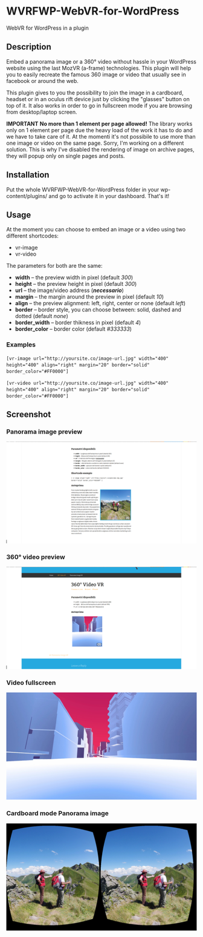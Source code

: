# WVRFWP-WebVR-for-WordPress
WebVR for WordPress in a plugin

## Description
Embed a panorama image or a 360° video without hassle in your WordPress website using the last MozVR (a-frame) technologies. This plugin will help you to easily recreate the famous 360 image or video that usually see in facebook or around the web.

This plugin gives to you the possibility to join the image in a cardboard, headset or in an oculus rift device just by clicking the "glasses" button on top of it. It also works in order to go in fullscreen mode if you are browsing from desktop/laptop screen.

**IMPORTANT**
**No more than 1 element per page allowed!**
The library works only on 1 element per page due the heavy load of the work it has to do and we have to take care of it. At the momenti it's not possibile to use more than one image or video on the same page. Sorry, I'm working on a different solution. This is why I've disabled the rendering of image on archive pages, they will popup only on single pages and posts.

## Installation
Put the whole WVRFWP-WebVR-for-WordPress folder in your wp-content/plugins/ and go to activate it in your dashboard. That's it!

## Usage
At the moment you can choose to embed an image or a video using two different shortcodes:

- vr-image
- vr-video

The parameters for both are the same:


- **width** – the preview width in pixel (default *300*)
- **height** – the preview height in pixel (default *300*)
- **url** – the image/video address (***necessario***)
- **margin** – the margin around the preview in pixel (default *10*)
- **align** – the preview alignment: left, right, center or none (default *left*)
- **border** – border style, you can choose between: solid, dashed and dotted (default *none*)
- **border_width** – border thikness in pixel (default *4*)
- **border_color** – border color (default *#333333*)

### Examples

`[vr-image url="http://yoursite.co/image-url.jpg" width="400" height="400" align="right" margin="20" border="solid" border_color="#FF0000"]`

`[vr-video url="http://yoursite.co/image-url.jpg" width="400" height="400" align="right" margin="20" border="solid" border_color="#FF0000"]`

## Screenshot

### Panorama image preview
![vr-image shortcode in action](/assets/screenshot_1.jpg)
### 360° video preview
![vr-video shortcode in action](/assets/screenshot_2.jpg)
### Video fullscreen
![vr-video fullscreen in action](/assets/screenshot_3.jpg)
### Cardboard mode Panorama image
![vr-image cardboard in action](/assets/cardboard.jpg)